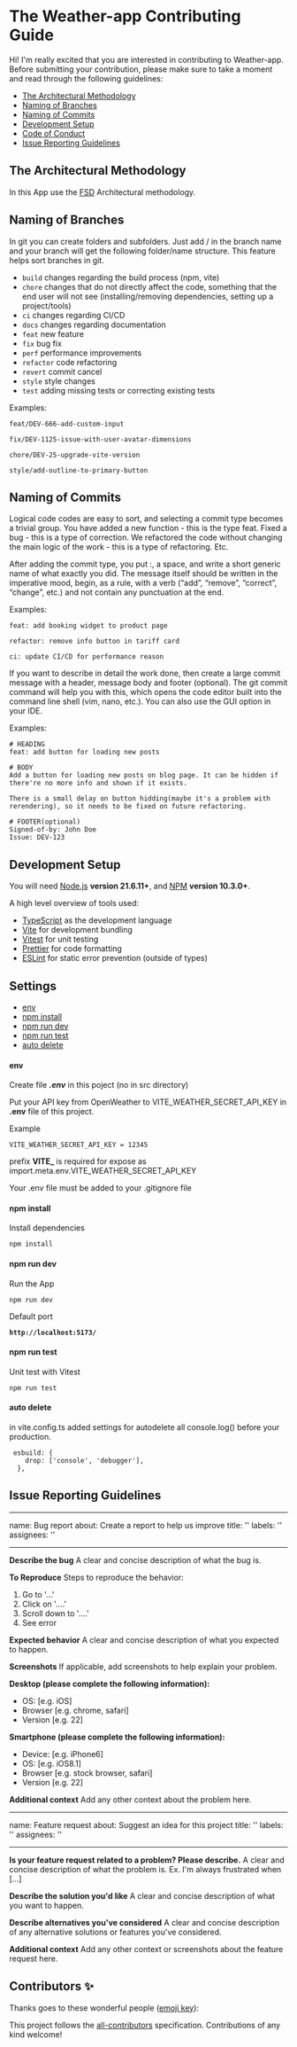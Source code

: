 # The Weather-app Contributing Guide

Hi! I'm really excited that you are interested in contributing to Weather-app. Before submitting your contribution, please make sure to take a moment and read through the following guidelines:

- [The Architectural Methodology](#the-architectural-methodology)
- [Naming of Branches](#naming-of-branches)
- [Naming of Commits](#naming-of-commits)
- [Development Setup](#development-setup)
- [Code of Conduct](https://github.com/Roman-wdesign/Weather-app/blob/main/CODE_OF_CONDUCT.md)
- [Issue Reporting Guidelines](#issue-reporting-guidelines)

## The Architectural Methodology

In this App use the [FSD](https://feature-sliced.design/docs) Architectural methodology.

## Naming of Branches

In git you can create folders and subfolders. Just add / in the branch name and your branch will get the following folder/name structure. This feature helps sort branches in git.

- `build` changes regarding the build process (npm, vite)
- `chore` changes that do not directly affect the code, something that the end user will not see (installing/removing dependencies, setting up a project/tools)
- `ci` changes regarding CI/CD
- `docs` changes regarding documentation
- `feat` new feature
- `fix` bug fix
- `perf` performance improvements
- `refactor` code refactoring
- `revert` commit cancel
- `style` style changes
- `test` adding missing tests or correcting existing tests

Examples:

```
feat/DEV-666-add-custom-input

fix/DEV-1125-issue-with-user-avatar-dimensions

chore/DEV-25-upgrade-vite-version

style/add-outline-to-primary-button
```

## Naming of Commits

Logical code codes are easy to sort, and selecting a commit type becomes a trivial group. You have added a new function - this is the type feat. Fixed a bug - this is a type of correction. We refactored the code without changing the main logic of the work - this is a type of refactoring. Etc.

After adding the commit type, you put :, a space, and write a short generic name of what exactly you did. The message itself should be written in the imperative mood, begin, as a rule, with a verb (“add”, “remove”, “correct”, “change”, etc.) and not contain any punctuation at the end.

Examples:

```
feat: add booking widget to product page

refactor: remove info button in tariff card

ci: update CI/CD for performance reason
```

If you want to describe in detail the work done, then create a large commit message with a header, message body and footer (optional). The git commit command will help you with this, which opens the code editor built into the command line shell (vim, nano, etc.). You can also use the GUI option in your IDE.

Examples:

```
# HEADING
feat: add button for loading new posts

# BODY
Add a button for loading new posts on blog page. It can be hidden if there're no more info and shown if it exists.

There is a small delay on button hidding(maybe it's a problem with rerendering), so it needs to be fixed on future refactoring.

# FOOTER(optional)
Signed-of-by: John Doe
Issue: DEV-123
```

## Development Setup

You will need [Node.js](https://nodejs.org) **version 21.6.11+**, and [NPM](https://docs.npmjs.com/cli/v10/commands/npm-install) **version 10.3.0+**.

A high level overview of tools used:

- [TypeScript](https://www.typescriptlang.org/) as the development language
- [Vite](https://vitejs.dev/) for development bundling
- [Vitest](https://vitest.dev/) for unit testing
- [Prettier](https://prettier.io/) for code formatting
- [ESLint](https://eslint.org/) for static error prevention (outside of types)

## Settings

- [env](#env)
- [npm install](#npm-install)
- [npm run dev](#npm-run-dev)
- [npm run test](#npm-run-test)
- [auto delete](#auto-delete)

#### env

Create file **_.env_** in this poject (no in src directory)

Put your API key from OpenWeather to VITE_WEATHER_SECRET_API_KEY in
**.env** file of this project.

Example

```
VITE_WEATHER_SECRET_API_KEY = 12345
```

prefix **VITE\_** is required for expose as import.meta.env.VITE_WEATHER_SECRET_API_KEY

Your .env file must be added to your .gitignore file

#### npm install

Install dependencies

```
npm install
```

#### npm run dev

Run the App

```
npm run dev
```

Default port

**`http://localhost:5173/`**

#### npm run test

Unit test with Vitest

```
npm run test
```

#### auto delete

in vite.config.ts added settings for autodelete all console.log() before your production.

```
 esbuild: {
    drop: ['console', 'debugger'],
  },
```

## Issue Reporting Guidelines

---

name: Bug report
about: Create a report to help us improve
title: ''
labels: ''
assignees: ''

---

**Describe the bug**
A clear and concise description of what the bug is.

**To Reproduce**
Steps to reproduce the behavior:

1. Go to '...'
2. Click on '....'
3. Scroll down to '....'
4. See error

**Expected behavior**
A clear and concise description of what you expected to happen.

**Screenshots**
If applicable, add screenshots to help explain your problem.

**Desktop (please complete the following information):**

- OS: [e.g. iOS]
- Browser [e.g. chrome, safari]
- Version [e.g. 22]

**Smartphone (please complete the following information):**

- Device: [e.g. iPhone6]
- OS: [e.g. iOS8.1]
- Browser [e.g. stock browser, safari]
- Version [e.g. 22]

**Additional context**
Add any other context about the problem here.

---

name: Feature request
about: Suggest an idea for this project
title: ''
labels: ''
assignees: ''

---

**Is your feature request related to a problem? Please describe.**
A clear and concise description of what the problem is. Ex. I'm always frustrated when [...]

**Describe the solution you'd like**
A clear and concise description of what you want to happen.

**Describe alternatives you've considered**
A clear and concise description of any alternative solutions or features you've considered.

**Additional context**
Add any other context or screenshots about the feature request here.

## Contributors ✨

Thanks goes to these wonderful people ([emoji key](https://allcontributors.org/docs/en/emoji-key)):

<!-- ALL-CONTRIBUTORS-LIST:START - Do not remove or modify this section -->
<!-- prettier-ignore-start -->
<!-- markdownlint-disable -->
<!-- markdownlint-restore -->
<!-- prettier-ignore-end -->
<!-- ALL-CONTRIBUTORS-LIST:END -->

This project follows the [all-contributors](https://github.com/all-contributors/all-contributors) specification. Contributions of any kind welcome!
